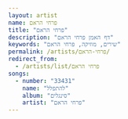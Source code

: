 ```yaml
---
layout: artist
name: פרחי הראם
title: "פרחי הראם"
description: "דף האמן פרחי הראם"
keywords: "שירים, מוזיקה, פרחי הראם"
permalink: /artists/פרחי-הראם/
redirect_from:
  - /artists/list/פרחי הראם
songs:
  - number: "33431"
    name: "להתפלל"
    album: "סינגלים"
    artist: "פרחי הראם"
---
```

